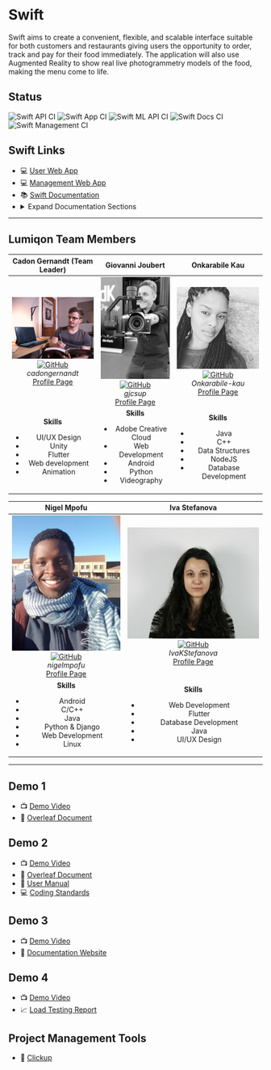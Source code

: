 # Swift

Swift aims to create a convenient, flexible, and scalable interface suitable for both customers and restaurants giving users the opportunity to order, track and pay for their food immediately. The application will also use Augmented Reality to show real live photogrammetry models of the food, making the menu come to life.

## Status

![Swift API CI](https://github.com/COS301-SE-2020/Swift/workflows/Swift%20API%20CI/badge.svg)
![Swift App CI](https://github.com/COS301-SE-2020/Swift/workflows/Swift%20App%20CI/badge.svg)
![Swift ML API CI](https://github.com/COS301-SE-2020/Swift/workflows/Swift%20ML%20API%20CI/badge.svg)
![Swift Docs CI](https://github.com/COS301-SE-2020/Swift/workflows/Swift%20Docs%20CI/badge.svg)
![Swift Management CI](https://github.com/COS301-SE-2020/Swift/workflows/Swift%20Management%20CI/badge.svg)

## Swift Links

* :computer: [User Web App](https://app.swiftapp.ml)
* :computer: [Management Web App](https://manage.swiftapp.ml)
* :books: [Swift Documentation](https://docs.swiftapp.ml)
* <details><summary>Expand Documentation Sections</summary>
  :book: <a href="https://docs.swiftapp.ml/documentation/" target="_blank">SRS Documentation</a><br>
  :book: <a href="https://docs.swiftapp.ml/coding-standards/" target="_blank">Coding Standards Document</a><br>
  :book: <a href="https://docs.swiftapp.ml/testing-policy/" target="_blank">Testing Policy Document</a><br>
  :book: <a href="https://docs.swiftapp.ml/user-manual/" target="_blank">User Manual</a><br>
  :book: <a href="https://docs.swiftapp.ml/installation-manual/" target="_blank">Technical Installation Manual</a>
</details>

---

## Lumiqon Team Members

| **Cadon Gernandt (Team Leader)** | **Giovanni Joubert** | **Onkarabile Kau** |
| :-----: | :-----: | :-----: |
| ![Cadon Gernandt](team/cadon.jpg "Cadon Gernandt") <br/> [![GitHub](team/github.ico "Cadon's GitHub")](https://github.com/cadongernandt) <br/> *cadongernandt* <br/> [Profile Page](https://cadongernandt.github.io/) | ![Giovanni Joubert](team/giovanni.jpg "Giovanni Joubert") <br/> [![GitHub](team/github.ico  "Giovanni's GitHub")](https://github.com/gjcsup) <br/> *gjcsup*  <br/> [Profile Page](https://gjcsup.github.io/) | ![Onkarabile Kau](team/onkarabile.jpg "Onkarabile Kau") <br/> [![GitHub](team/github.ico "Onkarabile's GitHub")](https://github.com/Onkarabile-kau) <br/> *Onkarabile-kau*  <br/> [Profile Page](https://drive.google.com/file/d/1MaTExIJMVndT6beUMPT_pOK-hh_rL6m3/view?usp=sharing) |
| **Skills** <br/><ul><li>UI/UX Design</li><li>Unity</li><li>Flutter</li><li>Web development</li><li>Animation</li></ul> |  **Skills** <br/><ul><li>Adobe Creative Cloud</li><li>Web Development</li><li>Android</li><li>Python</li><li>Videography</li></ul> | **Skills** <br/><ul><li>Java</li><li>C++</li><li>Data Structures</li><li>NodeJS</li><li>Database Development</li></ul> |

| **Nigel Mpofu** | **Iva Stefanova** |
| :-----: | :-----: |
| ![Nigel Mpofu](team/nigel.jpg "Nigel Mpofu") <br/> [![GitHub](team/github.ico "Nigel's GitHub")](https://github.com/nigelmpofu) <br/> *nigelmpofu* <br/> [Profile Page](https://nigelmpofu.me) | ![Iva Stefanova](team/iva.jpg "Iva Stefanova") <br/> [![GitHub](team/github.ico "Iva's GitHub")](https://github.com/IvaKStefanova) <br/> *IvaKStefanova* <br/> [Profile Page](https://ivakstefanova.github.io/) |
| **Skills** <br/><ul><li>Android</li><li>C/C++</li><li>Java</li><li>Python & Django</li><li>Web Development</li><li>Linux</li></ul> | **Skills** <br/><ul><li>Web Development</li><li>Flutter</li><li>Database Development</li><li>Java</li><li>UI/UX Design</li></ul> |

---

## Demo 1

* :tv: [Demo Video](https://drive.google.com/open?id=1g0fqyLqzCHTh3am9SoxcRQSSlTxp0vDy)
* :open_book: [Overleaf Document](https://www.overleaf.com/read/bwqfjmwgcnxf)

## Demo 2

* :tv: [Demo Video](https://drive.google.com/file/d/16YMjF8z-J9YkiuJH0O94VUH7TRyhrEdc/view?usp=sharing)
* :open_book: [Overleaf Document](https://www.overleaf.com/read/gdpwvqbghvkj)
* :open_book: [User Manual](https://drive.google.com/file/d/126JpUB3yG6GSfKJJ3Hnvljq6qBqULci_/view?usp=sharing)
* :computer: [Coding Standards](https://github.com/COS301-SE-2020/Swift/blob/master/CODING.md#coding-standards)

## Demo 3

* :tv: [Demo Video](https://drive.google.com/u/1/uc?id=1-gz_Y7nOxgl6pUy-QDV3eO_uaAv0DUFp&export=download)
* :open_book: [Documentation Website](https://docs.swiftapp.ml/)

## Demo 4
* :tv: [Demo Video](https://drive.google.com/file/d/1eEBtkmPeylAsR8JlZKbcPEtCnvJSPnz1/view?usp=sharing)
* :chart_with_upwards_trend: [Load Testing Report](https://loader.io/reports/a6513dbf0e864bcd38c80e6eecdf714e/results/8a9fa5312a5e8767babe5378488ab5d8)

## Project Management Tools

* :open_book: [Clickup](https://app.clickup.com/2546114/v/l/s/2693763)
